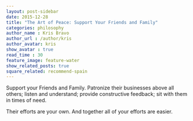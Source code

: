 ```yaml
---
layout: post-sidebar
date: 2015-12-28
title: "The Art of Peace: Support Your Friends and Family"
categories: philosophy
author_name : Kris Bravo
author_url : /author/kris
author_avatar: kris
show_avatar : true
read_time : 30
feature_image: feature-water
show_related_posts: true
square_related: recommend-spain
---
```


Support your Friends and Family. Patronize their businesses above all others; listen and understand; provide constructive feedback; sit with them in times of need.

Their efforts are your own. And together all of your efforts are easier.
